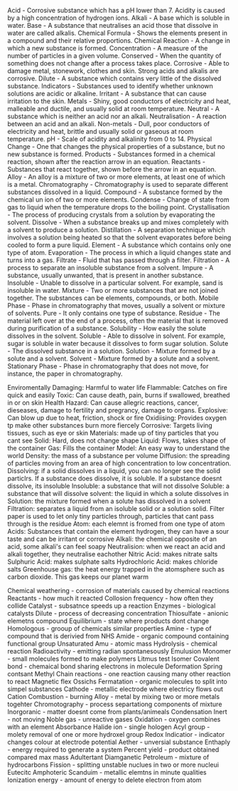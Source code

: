 Acid - Corrosive substance which has a pH lower than 7. Acidity is caused by a high concentration of hydrogen ions.
Alkali - A base which is soluble in water.
Base - A substance that neutralises an acid those that dissolve in water are called alkalis.
Chemical Formula - Shows the elements present in a compound and their relative proportions.
Chemical Reaction - A change in which a new substance is formed.
Concentration - A measure of the number of particles in a given volume.
Conserved - When the quantity of something does not change after a process takes place.
Corrosive - Able to damage metal, stonework, clothes and skin. Strong acids and alkalis are corrosive.
Dilute - A substance which contains very little of the dissolved substance.
Indicators - Substances used to identify whether unknown solutions are acidic or alkaline.
Irritant - A substance that can cause irritation to the skin.
Metals - Shiny, good conductors of electricity and heat, malleable and ductile, and usually solid at room temperature.
Neutral - A substance which is neither an acid nor an alkali.
Neutralisation - A reaction between an acid and an alkali.
Non-metals - Dull, poor conductors of electricity and heat, brittle and usually solid or gaseous at room temperature.
pH - Scale of acidity and alkalinity from 0 to 14.
Physical Change - One that changes the physical properties of a substance, but no new substance is formed.
Products - Substances formed in a chemical reaction, shown after the reaction arrow in an equation.
Reactants - Substances that react together, shown before the arrow in an equation.
Alloy - An alloy is a mixture of two or more elements, at least one of which is a metal.
Chromatography - Chromatography is used to separate different substances dissolved in a liquid.
Compound - A substance formed by the chemical un ion of two or more elements.
Condense - Change of state from gas to liquid when the temperature drops to the boiling point.
Crystallisation - The process of producing crystals from a solution by evaporating the solvent.
Dissolve - When a substance breaks up and mixes completely with a solvent to produce a solution.
Distillation - A separation technique which involves a solution being heated so that the solvent evaporates before being cooled to form a pure liquid.
Element - A substance which contains only one type of atom.
Evaporation - The process in which a liquid changes state and turns into a gas.
Filtrate - Fluid that has passed through a filter.
Filtration - A process to separate an insoluble substance from a solvent.
Impure - A substance, usually unwanted, that is present in another substance.
Insoluble - Unable to dissolve in a particular solvent. For example, sand is insoluble in water.
Mixture - Two or more substances that are not joined together. The substances can be elements, compounds, or both.
Mobile Phase - Phase in chromatography that moves, usually a solvent or mixture of solvents.
Pure - It only contains one type of substance.
Residue - The material left over at the end of a process, often the material that is removed during purification of a substance.
Solubility - How easily the solute dissolves in the solvent.
Soluble - Able to dissolve in solvent. For example, sugar is soluble in water because it dissolves to form sugar solution.
Solute - The dissolved substance in a solution.
Solution - Mixture formed by a solute and a solvent.
Solvent - Mixture formed by a solute and a solvent.
Stationary Phase - Phase in chromatography that does not move, for instance, the paper in chromatography.

Enviromentally Damaging: Harmful to water life
Flammable: Catches on fire quick and easily
Toxic: Can cause death, pain, burns if swallowed, breathed in or on skin
Health Hazard: Can cause allegric reactions, cancer, dieseases, damage to fertility and pregrancy, damage to organs.
Explosive: Can blow up due to heat, friction, shock or fire
Oxidiising: Provides oxygen tp make other substances burn more fiercely
Corrosive: Targets living tissues, such as eye or skin
Materials: made up of tiny particles that you cant see
Solid: Hard, does not change shape
Liquid: Flows, takes shape of the container
Gas: Fills the container
Model: An easy way to understand the world
Density: the mass of a substance per volume
Diffusion: the spreading of particles moving from an area of high concentration to low concentration.
Dissolving: if a solid dissolves in a liquid, you can no longer see the solid particlrs. If a substance does dissolve, it is soluble. If a substance doesnt dissolve, its insoluble
Insoluble: a substance that will not dissolve
Soluble: a substance that will dissolve
solvent: the liquid in which a solute dissolves in
Solution: the mixture formed when a solute has dissolved in a solvent
Filtration: separates a liquid from an isoluble solid or a solution solid. Filter paper is used to let only tiny particles through, particles that cant pass through is the residue
Atom: each elemnt is fromed from one type of atom
Acids: Substances that contain the element hydrogen, they can have a sour taste and can be irritant or corrosive
Alkali: the chemical opposite of an acid, some alkali's can feel soapy
Neutralision: when we react an acid and alkali together, they neutralise eachother
Nitric Acid: makes nitrate salts
Sulphuric Acid: makes sulphate salts
Hydrochloric Acid: makes chloride salts
Greenhouse gas: the heat energy trapped in the atomsphere such as carbon dioxide. This gas keeps our planet warm

Chemical weathering - corrosion of materials caused by chemical reactions
Reactants - how much it reacted
Collosion frequency - how often they collide
Catalyst - subsatnce speeds up a reaction
Enzymes - biological catalysts
Dilute - process of decreasing concentration
Thiosulfate - anionic elemetns compound
Equilibrium - state where products dont change
Homologous - grooup of chemicals similar properties
Amine - type of compound that is derivied from NHS
Amide - organic compound containing functional group
Unsaturated
Amu - atomic mass
Hydrolysis - chemical reaction
Radioactivity - emitting radian spontanesously
Emulusion
Monomer - small molecules formed to make polymers
Litmus test
Isomer
Covalent bond - chemaical bond sharing electrons in molecule
Deformation
Spring contsant
Methyl
Chain reactions - one reaction causing many other reaction to react
Magnetic flex
Ossichs
Fermatation - organic molecules to split into simpel substances
Cathode - metallic electrode where electricy flows out
Cation
Combustion - burning
Alloy - metal by mixing two or more metals togehter
Chromotography - process separtationg components of mixture
Inorgoranic - matter doesnt come from plants/animeals
Condensation
Inert - not moving
Noble gas - unreactive gases
Oxidation - oxygen combines with an element
Absorbance
Halide ion - single hologen
Acyl group - molety removal of one or more hydroxel group
Redox Indicatior - indicator changes colour at electrode potential
Aether - unversial substance
Enthaply - energy required to generate a system
Percent yield - product obtained compared max mass
Adultertant
Diamganetic
Petroleum - mixture of hydrocarbons
Fission - splitting unstable nuclues in two or more nucleui
Eutecitc
Amphoteric
Scanduim - metallic elemtns in minute qualities
Ionization energy - amount of energy to delete electron from atom